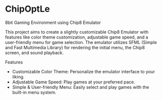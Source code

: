 # ChipOptLe
8bit Gaming Environment using Chip8 Emulator

This project aims to create a slightly customizable Chip8 Emulator with features like color theme customization, adjustable game speed, and a user-friendly menu for game selection. The emulator utilizes SFML (Simple and Fast Multimedia Library) for rendering the initial menu, the Chip8 screen, and sound playback.

Features
 - Customizable Color Theme: Personalize the emulator interface to your liking.
 - Adjustable Game Speed: Play games at your preferred pace.
 - Simple & User-friendly Menu: Easily select and play games with the built-in menu system.


